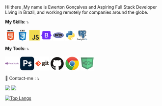 

<img src="https://i.postimg.cc/XNy49z31/19-Processos-de-software.jpg" min-width="400px" max-width="400px" width="500px" align="right" alt="">

<p align="left"> 
 Hi there ,My name is Ewerton Gonçalves and Aspiring Full Stack Developer 
 Living in Brazil,  and working remotely for companies around the globe.
</p>

<p align="left">
  <strong>My Skills: </strong>⤵️<br><br>
  <img src="https://raw.githubusercontent.com/devicons/devicon/master/icons/html5/html5-original-wordmark.svg" alt="HTML5" height="35" width="35" style="max-width:100%;"></img>
  <img src="https://raw.githubusercontent.com/devicons/devicon/master/icons/css3/css3-original-wordmark.svg" alt="CSS3" height="35" width="35" style="max-width:100%;"></img>
  <img src="https://raw.githubusercontent.com/devicons/devicon/master/icons/javascript/javascript-original.svg" alt="Javascript" height="35" width="35" style="max-width:100%;"></img>
  <img src="https://raw.githubusercontent.com/devicons/devicon/master/icons/bootstrap/bootstrap-plain.svg" alt="Bootstrap" height="35" width="35" style="max-width:100%;"></img>
  <img src="https://raw.githubusercontent.com/devicons/devicon/master/icons/php/php-original.svg" alt="PHP" height="35" width="35" style="max-width:100%;"></img>
  <img src="https://raw.githubusercontent.com/devicons/devicon/master/icons/python/python-original.svg" alt="Python" height="35" width="35" style="max-width:100%;"></img>
  <img src="https://raw.githubusercontent.com/devicons/devicon/master/icons/postgresql/postgresql-original-wordmark.svg" alt="SQL" height="35" width="35" style="max-width:100%;"></img>
  
</p>


<p align="left">
  <strong> My Tools: </strong>⤵️<br><br>
 <img src="https://raw.githubusercontent.com/devicons/devicon/master/icons/visualstudio/visualstudio-plain-wordmark.svg" alt="VSCODE" height="45" width="45" style="max-width:100%;"></img>
 <img src="https://raw.githubusercontent.com/devicons/devicon/master/icons/photoshop/photoshop-plain.svg" alt="Photoshop" height="45" width="45" style="max-width:100%;"></img>
 <img src="https://raw.githubusercontent.com/devicons/devicon/master/icons/git/git-original-wordmark.svg" alt="Git" height="45" width="45" style="max-width:100%;"></img>
 <img src="https://raw.githubusercontent.com/devicons/devicon/master/icons/github/github-original.svg" alt="GIT HUB" width="45" height="45" style="max-width:100%;"></img>
 <img src="https://raw.githubusercontent.com/devicons/devicon/master/icons/chrome/chrome-original.svg" alt="CHROME" width="45" height="45" style="max-width:100%;"></img>
 <img src="https://raw.githubusercontent.com/devicons/devicon/master/icons/devicon/devicon-original.svg" alt="Devicon" width="45" height="45" style="max-width:100%;"></img>
 
 
 
</p>

<p align="left">
  💌 Contact-me : ⤵️
</p>

  <a href="https://www.facebook.com/fumaca13" alt="Facebook" target="_blank">
  <img src="https://img.shields.io/badge/-Facebook-3b5998?style=flat-square&labelColor=3b5998&logo=facebook&logoColor=white&link=LINK-DO-SEU-FACEBOOK"/></a>

  <a href="https://www.instagram.com/ewerton_fmc" alt="Instagram">
  <img src="https://img.shields.io/badge/-Instagram-DF0174?style=flat-square&labelColor=DF0174&logo=instagram&logoColor=white&link=(LINK-DO-SEU-INSTAGRAM"/></a>
</p>  
 
 
 [![Top Langs](https://github-readme-stats.vercel.app/api/top-langs/?username=EwertonWeb&layout=compact)](https://github.com/EwertonWeb/github-readme-stats)

<!--
**EwertonWeb/EwertonWeb** is a ✨ _special_ ✨ repository because its `README.md` (this file) appears on your GitHub profile.




